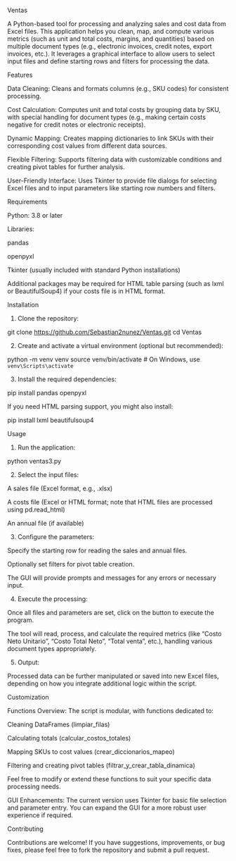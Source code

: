Ventas

A Python-based tool for processing and analyzing sales and cost data from Excel files. This application helps you clean, map, and compute various metrics (such as unit and total costs, margins, and quantities) based on multiple document types (e.g., electronic invoices, credit notes, export invoices, etc.). It leverages a graphical interface to allow users to select input files and define starting rows and filters for processing the data.

Features

Data Cleaning:
Cleans and formats columns (e.g., SKU codes) for consistent processing.

Cost Calculation:
Computes unit and total costs by grouping data by SKU, with special handling for document types (e.g., making certain costs negative for credit notes or electronic receipts).

Dynamic Mapping:
Creates mapping dictionaries to link SKUs with their corresponding cost values from different data sources.

Flexible Filtering:
Supports filtering data with customizable conditions and creating pivot tables for further analysis.

User-Friendly Interface:
Uses Tkinter to provide file dialogs for selecting Excel files and to input parameters like starting row numbers and filters.


Requirements

Python: 3.8 or later

Libraries:

pandas

openpyxl

Tkinter (usually included with standard Python installations)



Additional packages may be required for HTML table parsing (such as lxml or BeautifulSoup4) if your costs file is in HTML format.

Installation

1. Clone the repository:

git clone https://github.com/Sebastian2nunez/Ventas.git
cd Ventas


2. Create and activate a virtual environment (optional but recommended):

python -m venv venv
source venv/bin/activate  # On Windows, use `venv\Scripts\activate`


3. Install the required dependencies:

pip install pandas openpyxl

If you need HTML parsing support, you might also install:

pip install lxml beautifulsoup4



Usage

1. Run the application:

python ventas3.py


2. Select the input files:

A sales file (Excel format, e.g., .xlsx)

A costs file (Excel or HTML format; note that HTML files are processed using pd.read_html)

An annual file (if available)



3. Configure the parameters:

Specify the starting row for reading the sales and annual files.

Optionally set filters for pivot table creation.

The GUI will provide prompts and messages for any errors or necessary input.



4. Execute the processing:

Once all files and parameters are set, click on the button to execute the program.

The tool will read, process, and calculate the required metrics (like “Costo Neto Unitario”, “Costo Total Neto”, “Total venta”, etc.), handling various document types appropriately.



5. Output:

Processed data can be further manipulated or saved into new Excel files, depending on how you integrate additional logic within the script.




Customization

Functions Overview:
The script is modular, with functions dedicated to:

Cleaning DataFrames (limpiar_filas)

Calculating totals (calcular_costos_totales)

Mapping SKUs to cost values (crear_diccionarios_mapeo)

Filtering and creating pivot tables (filtrar_y_crear_tabla_dinamica)


Feel free to modify or extend these functions to suit your specific data processing needs.

GUI Enhancements:
The current version uses Tkinter for basic file selection and parameter entry. You can expand the GUI for a more robust user experience if required.


Contributing

Contributions are welcome! If you have suggestions, improvements, or bug fixes, please feel free to fork the repository and submit a pull request.

